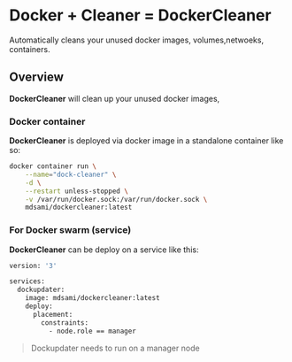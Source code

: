 # Docker + Cleaner = DockerCleaner

Automatically cleans your unused docker images, volumes,netwoeks, containers.

## Overview

**DockerCleaner** will clean up your unused docker images,

### Docker container

**DockerCleaner** is deployed via docker image in a standalone container like so:

```bash
docker container run \
    --name="dock-cleaner" \
    -d \
    --restart unless-stopped \
    -v /var/run/docker.sock:/var/run/docker.sock \
    mdsami/dockercleaner:latest
```


### For Docker swarm (service)

**DockerCleaner** can be deploy on a service like this:

```bash
version: '3'

services:
  dockupdater:
    image: mdsami/dockercleaner:latest
    deploy:
      placement:
        constraints:
          - node.role == manager
```

> Dockupdater needs to run on a manager node
